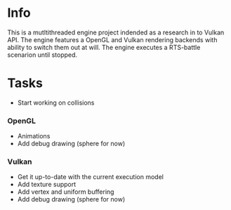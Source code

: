 Info
====

This is a mutltithreaded engine project indended as a research in to Vulkan API. The engine features a OpenGL and Vulkan rendering backends with ability to switch them out at will. The engine executes a RTS-battle scenarion until stopped.

Tasks
=====
* Start working on collisions

### OpenGL
* Animations
* Add debug drawing (sphere for now)

### Vulkan
* Get it up-to-date with the current execution model
* Add texture support
* Add vertex and uniform buffering
* Add debug drawing (sphere for now)